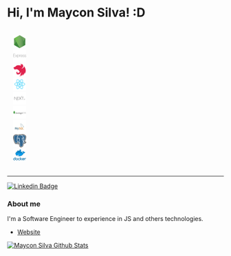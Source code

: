 # Hi, I'm Maycon Silva! :D

<code>
  <img height="30" src="https://raw.githubusercontent.com/github/explore/80688e429a7d4ef2fca1e82350fe8e3517d3494d/topics/nodejs/nodejs.png"/>
  <img height="30" src="https://raw.githubusercontent.com/github/explore/80688e429a7d4ef2fca1e82350fe8e3517d3494d/topics/express/express.png"/>
  <img height="30" src="https://raw.githubusercontent.com/github/explore/37c71fdca4e12086faf8c7009793d2eb588c914e/topics/nestjs/nestjs.png"/>
  <img height="30" src="https://raw.githubusercontent.com/github/explore/80688e429a7d4ef2fca1e82350fe8e3517d3494d/topics/react/react.png"/>
  <img height="30" src="https://raw.githubusercontent.com/github/explore/28b02bbc9ad9f7a503c43775aebeb515dc2da5fc/topics/nextjs/nextjs.png"/>
  <img height="30" src="https://raw.githubusercontent.com/github/explore/80688e429a7d4ef2fca1e82350fe8e3517d3494d/topics/mongodb/mongodb.png"/>
  <img height="30" src="https://raw.githubusercontent.com/github/explore/80688e429a7d4ef2fca1e82350fe8e3517d3494d/topics/mysql/mysql.png"/>
  <img height="30" src="https://raw.githubusercontent.com/github/explore/80688e429a7d4ef2fca1e82350fe8e3517d3494d/topics/postgresql/postgresql.png"/>
  <img height="30" src="https://raw.githubusercontent.com/github/explore/80688e429a7d4ef2fca1e82350fe8e3517d3494d/topics/docker/docker.png"/>
  
</code>
<hr/>

[![Linkedin Badge](https://img.shields.io/badge/-LinkedIn-blue?style=flat-square&logo=Linkedin&logoColor=white&link=https://www.linkedin.com/in/mayconsilvaa/)](https://www.linkedin.com/in/mayconsilvaa/)

### About me
I'm a Software Engineer to experience in JS and others technologies.

- [Website](https://codingnow.com.br/)


[![Maycon Silva Github Stats](https://github-readme-stats.vercel.app/api?username=mayconsilvaa&count_private=true&theme=dracula&show_icons=true&hide=issues)](https://github.com/anuraghazra/github-readme-stats)
